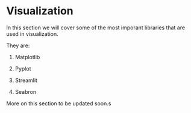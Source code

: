 # Visualization

In this section we will cover some of the most imporant libraries that are used in visualization.

They are:

1. Matplotlib

2. Pyplot

3. Streamlit

4. Seabron

More on this section to be updated soon.s